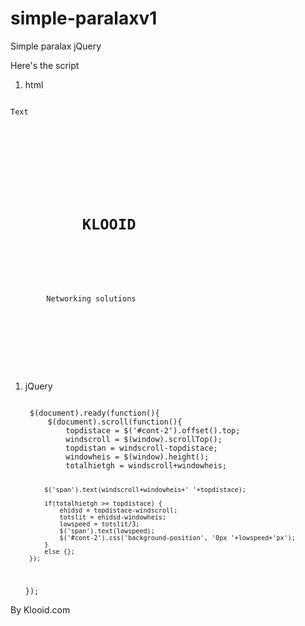 simple-paralaxv1
================

Simple paralax jQuery

Here's the script

1. html

<code>
<span>Text</span>

<div id='cont-1'>
    
</div>

<div id='cont-2'>
    <h1>
        KLOOID
    </h1>
    <p>
        Networking solutions
    </p>
</div>

<div id='cont-3'>
    
</div>
</code>


1. jQuery

    <code>
    $(document).ready(function(){
        $(document).scroll(function(){
            topdistace = $('#cont-2').offset().top;
            windscroll = $(window).scrollTop();
            topdistan = windscroll-topdistace;
            windowheis = $(window).height();
            totalhietgh = windscroll+windowheis;
            
            $('span').text(windscroll+windowheis+' '+topdistace);
                    
            if(totalhietgh >= topdistace) {
                ehidsd = topdistace-windscroll;
                totslit = ehidsd-windowheis;
                lowspeed = totslit/3;
                $('span').text(lowspeed);
                $('#cont-2').css('background-position', '0px '+lowspeed+'px');
            } 
            else {};
        });
    });
    </code>


By Klooid.com
